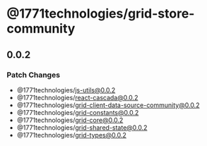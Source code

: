 # @1771technologies/grid-store-community

## 0.0.2

### Patch Changes

- @1771technologies/js-utils@0.0.2
- @1771technologies/react-cascada@0.0.2
- @1771technologies/grid-client-data-source-community@0.0.2
- @1771technologies/grid-constants@0.0.2
- @1771technologies/grid-core@0.0.2
- @1771technologies/grid-shared-state@0.0.2
- @1771technologies/grid-types@0.0.2
